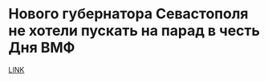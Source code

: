 # Нового губернатора Севастополя не хотели пускать на парад в честь Дня ВМФ



[LINK](https://varlamov.ru/1865026.html)